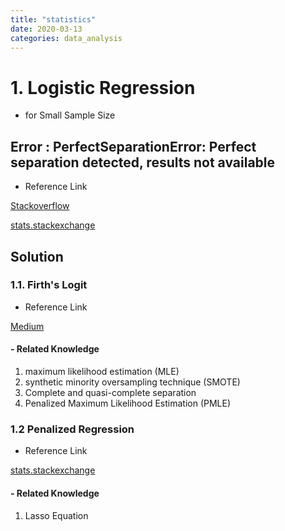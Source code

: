 ```yaml
---
title: "statistics"
date: 2020-03-13
categories: data_analysis
---
```


# 1. Logistic Regression
- for Small Sample Size
## Error : PerfectSeparationError: Perfect separation detected, results not available
- Reference Link

[Stackoverflow](https://stackoverflow.com/questions/53041669/error-perfectseparationerror-perfect-separation-detected-results-not-availab"Quesion1")

[stats.stackexchange](https://stats.stackexchange.com/questions/88226/how-to-describe-and-present-the-issue-of-perfect-separation"Question2")

## Solution

### 1.1. Firth's Logit
- Reference Link

[Medium](https://medium.com/datadriveninvestor/firths-logistic-regression-classification-with-datasets-that-are-small-imbalanced-or-separated-49d7782a13f1)

#### - Related Knowledge 
1. maximum likelihood estimation (MLE)
2. synthetic minority oversampling technique (SMOTE)
3. Complete and quasi-complete separation
4. Penalized Maximum Likelihood Estimation (PMLE)

### 1.2 Penalized Regression
- Reference Link

[stats.stackexchange](https://stats.stackexchange.com/questions/216187/what-is-penalized-logistic-regression)

#### - Related Knowledge

1. Lasso Equation


